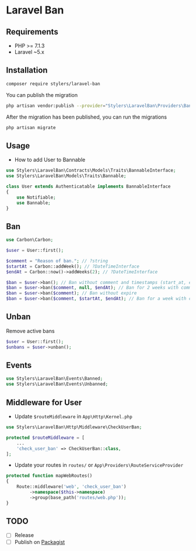 # Laravel Ban

## Requirements
- PHP >= 7.1.3
- Laravel ~5.x

## Installation
```bash
composer require stylers/laravel-ban
```

You can publish the migration
```bash
php artisan vendor:publish --provider="Stylers\LaravelBan\Providers\BanServiceProvider"
```

After the migration has been published, you can run the migrations
```bash
php artisan migrate
```

## Usage
* How to add User to Bannable
```php
use Stylers\LaravelBan\Contracts\Models\Traits\BannableInterface;
use Stylers\LaravelBan\Models\Traits\Bannable;

class User extends Authenticatable implements BannableInterface
{
    use Notifiable;
    use Bannable;
}
```

## Ban
```php
use Carbon\Carbon;

$user = User::first();

$comment = "Reason of ban."; // ?string
$startAt = Carbon::addWeek(); // ?DateTimeInterface
$endAt = Carbon::now()->addWeeks(2); // ?DateTimeInterface

$ban = $user->ban(); // Ban without comment and timestamps (start_at, end_at) - never expire
$ban = $user->ban($comment, null, $endAt); // Ban for 2 weeks with comment
$ban = $user->ban($comment); // Ban without expire
$ban = $user->ban($comment, $startAt, $endAt); // Ban for a week with comment from next week
```

## Unban
Remove active bans
```php
$user = User::first();
$unbans = $user->unban();
```

## Events
```php
use Stylers\LaravelBan\Events\Banned;
use Stylers\LaravelBan\Events\Unbanned;
```

## Middleware for User
* Update `$routeMiddleware` in `App\Http\Kernel.php`
```php
use Stylers\LaravelBan\Http\Middleware\CheckUserBan;

protected $routeMiddleware = [
    ...
    'check_user_ban' => CheckUserBan::class,
];
```

* Update your routes in `routes/` or `App\Providers\RouteServiceProvider`
```php
protected function mapWebRoutes()
{
    Route::middleware('web', 'check_user_ban')
         ->namespace($this->namespace)
         ->group(base_path('routes/web.php'));
}
``` 

## TODO
- [ ] Release
- [ ] Publish on [Packagist](https://packagist.org/)
